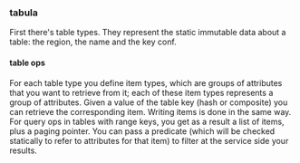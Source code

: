 ### tabula

First there's table types. They represent the static immutable data about a table: the region, the name and the key conf.

#### table ops

For each table type you define item types, which are groups of attributes that you want to retrieve from it; each of these item types represents a group of attributes. Given a value of the table key (hash or composite) you can retrieve the corresponding item. Writing items is done in the same way. For query ops in tables with range keys, you get as a result a list of items, plus a paging pointer. You can pass a predicate (which will be checked statically to refer to attributes for that item) to filter at the service side your results.
